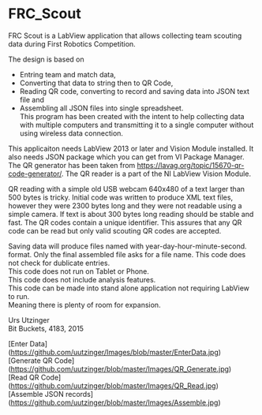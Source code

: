 # FRC_Scout
FRC Scout is a LabView application that allows collecting team scouting data during First Robotics Competition.

The design is based on 
* Entring team and match data,
* Converting that data to string then to QR Code, 
* Reading QR code, converting to record and saving data into JSON text file and 
* Assembling all JSON files into single spreadsheet. <br>
This program has been created with the intent to help collecting data with multiple computers and transmitting it to a single computer without using wireless data connection. <br>

This applicaiton needs LabView 2013 or later and Vision Module installed. It also needs JSON package which you can get from VI Package Manager. The QR generator has been taken from https://lavag.org/topic/15670-qr-code-generator/. The QR reader is a part of the NI LabView Vision Module. <br>

QR reading with a simple old USB webcam 640x480 of a text larger than 500 bytes is tricky. Initial code was written to produce XML text files, however they were 2300 bytes long and they were not readable using a simple camera. If text is about 300 bytes long reading should be stable and fast. The QR codes contain a unique identifier. This assures that any QR code can be read but only valid scouting QR codes are accepted. <br>

Saving data will produce files named with year-day-hour-minute-second. format. Only the final assembled file asks for a file name. This code does not check for dublicate entries. <br>
This code does not run on Tablet or Phone. <br>
This code does not include analysis features. <br>
This code can be made into stand alone application not requiring LabView to run. <br>
Meaning there is plenty of room for expansion. <br>

Urs Utzinger <br>
Bit Buckets, 4183, 2015

[Enter Data] (https://github.com/uutzinger/Images/blob/master/EnterData.jpg) <br>
[Generate QR Code] (https://github.com/uutzinger/blob/master/Images/QR_Generate.jpg) <br>
[Read QR Code] (https://github.com/uutzinger/blob/master/Images/QR_Read.jpg) <br>
[Assemble JSON records] (https://github.com/uutzinger/blob/master/Images/Assemble.jpg) <br>

